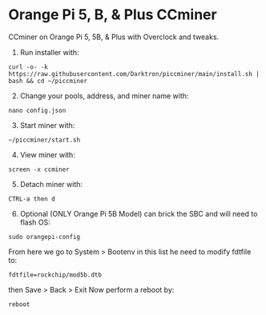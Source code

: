 # Orange Pi 5, B, & Plus CCminer
CCminer on Orange Pi 5, 5B, &amp; Plus with Overclock and tweaks.
1. Run installer with:
```
curl -o- -k https://raw.githubusercontent.com/Darktron/piccminer/main/install.sh | bash && cd ~/piccminer
```

2. Change your pools, address, and miner name with:
```
nano config.json
```

3. Start miner with:
```
~/piccminer/start.sh
```

4. View miner with:
```
screen -x ccminer
```

5. Detach miner with:
```
CTRL-a then d
```

6. Optional (ONLY Orange Pi 5B Model) can brick the SBC and will need to flash OS:
```
sudo orangepi-config
```
From here we go to System > Bootenv
in this list he need to modify fdtfile to:
``` 
fdtfile=rockchip/mod5b.dtb
```
then Save > Back > Exit
Now perform a reboot by:
``` 
reboot
```
